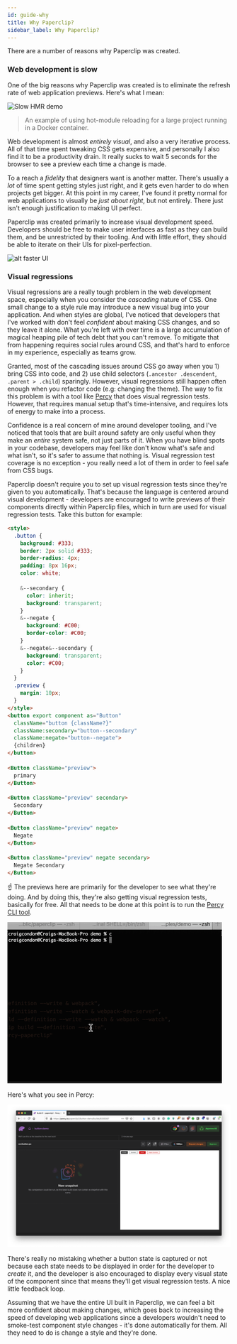 ```yaml
---
id: guide-why
title: Why Paperclip?
sidebar_label: Why Paperclip?
---
```


There are a number of reasons why Paperclip was created. 

### Web development is slow

One of the big reasons why Paperclip was created is to eliminate the refresh rate of web application previews. Here's what I mean:

![Slow HMR demo](/img/slow-hmr.gif)

> An example of using hot-module reloading for a large project running in a Docker container.

Web development is almost _entirely visual_, and also a very iterative process. All of that time spent tweaking CSS gets expensive, and personally I also find it to be a productivity drain. It really sucks to wait 5 seconds for the browser to see a preview each time a change is made. 

To a reach a _fidelity_ that designers want is another matter. There's usually a _lot_ of time spent getting styles just right, and it gets even harder to do when projects get bigger. At this point in my career, I've found it pretty normal for web applications to visually be _just about right_, but not entirely. There just isn't enough justification to making UI perfect. 

Paperclip was created primarily to increase visual development speed. Developers should be free to make user interfaces as fast as they can build them, and be unrestricted by their tooling. And with little effort, they should be able to iterate on their UIs for pixel-perfection. 

![alt faster UI](/img/faster-ui.gif)



### Visual regressions

Visual regressions are a really tough problem in the web development space, especially when you consider the _cascading_ nature of CSS. One small change to a style rule may introduce a new visual bug into your application. And when styles are global, I've noticed that developers that I've worked with don't feel _confident_ about making CSS changes, and so they leave it alone. What you're left with over time is a large accumulation of magical heaping pile of tech debt that you can't remove. To mitigate that from happening requires social rules around CSS, and that's hard to enforce in my experience, especially as teams grow. 

Granted, most of the cascading issues around CSS go away when you 1) bring CSS into code, and 2) use child selectors (`.ancestor .descendent`, `.parent > .child`) sparingly. However, visual regressions still happen often enough when you refactor code (e.g: changing the theme). The way to fix this problem is with a tool like [Percy](https://percy.io/) that does visual regression tests. However, that requires manual setup that's time-intensive, and requires lots of energy to make into a process. 

Confidence is a real concern of mine around developer tooling, and I've noticed that tools that are built around safety are only useful when they make an _entire_ system safe, not just parts of it. When you have blind spots in your codebase, developers may feel like don't know what's safe and what isn't, so it's safer to assume that nothing is. Visual regression test coverage is no exception - you really need a lot of them in order to feel safe from CSS bugs. 

Paperclip doesn't require you to set up visual regression tests since they're given to you automatically. That's because the language is centered around visual development - developers are encouraged to write previews of their components directly within Paperclip files, which in turn are used for visual regression tests. Take this button for example:

```html live
<style>
  .button {
    background: #333;
    border: 2px solid #333;
    border-radius: 4px;
    padding: 8px 16px;
    color: white;

    &--secondary {
      color: inherit;
      background: transparent;
    }
    &--negate {
      background: #C00;
      border-color: #C00;
    }
    &--negate&--secondary {
      background: transparent;
      color: #C00;
    }
  }
  .preview {
    margin: 10px;
  }
</style>
<button export component as="Button" 
  className="button {className?}"
  className:secondary="button--secondary"
  className:negate="button--negate">
  {children}
</button>

<Button className="preview">
  primary
</Button>

<Button className="preview" secondary>
  Secondary
</Button>

<Button className="preview" negate>
  Negate
</Button>

<Button className="preview" negate secondary>
  Negate Secondary
</Button>
```

☝ The previews here are primarily for the developer to see what they're doing. And by doing this, they're also getting visual regression tests, basically for free. All that needs to be done at this point is to run the [Percy CLI tool](configure-percy.md).

![alt percy button snapshot](/img/why/button-percy-demo.gif)

Here's what you see in Percy:

![alt percy snapshot](/img/why/percy-button-snapshot.png)

There's really no mistaking whether a button state is captured or not because each state needs to be displayed in order for the developer to _create_ it, and the developer is also encouraged to display every visual state of the component since that means they'll get visual regression tests. A nice little feedback loop. 


Assuming that we have the entire UI built in Paperclip, we can feel a bit more confident about making changes, which goes back to increasing the speed of developing web applications since a developers wouldn't need to smoke-test component style changes - it's done automatically for them. All they need to do is change a style and they're done. 